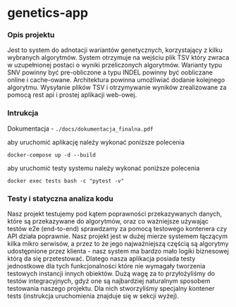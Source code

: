 # genetics-app
### Opis projektu
Jest to system do adnotacji wariantów genetycznych, korzystający z kilku wybranych algorytmów. System otrzymuje na wejściu plik TSV który zwraca w uzupełnionej postaci o wyniki przeliczonych algorytmów. 
Warianty typu SNV powinny być pre-obliczone a typu INDEL powinny być oobliczane online i cache-owane. Architektura powinna umożliwiać dodanie kolejnego algorytmu. Wysyłanie plików TSV i otrzymywanie wyników zrealizowane za pomocą rest api i prostej aplikacji web-owej.

### Intrukcja
Dokumentacja - `./docs/dokumentacja_finalna.pdf`


aby uruchomić aplikację należy wykonać poniższe polecenia
```shell
docker-compose up -d --build
```
aby uruchomić testy systemu należy wykonać poniższe polecenia
```shell
docker exec tests bash -c "pytest -v"
```

### Testy i statyczna analiza kodu
Nasz projekt testujemy pod kątem poprawności przekazywanych danych, które są przekazywane do algorytmów, oraz co ważniejsze używając testów e2e (end-to-end) sprawdzamy za pomocą testowego kontenera czy API działa poprawnie. Nasz projekt jest w dużej mierze systemem łączącym kilka mikro serwisów, a przez to że jego najważniejszą częścią są algorytmy udostępnione przez klienta - nasz system ma bardzo mało logiki biznesowej którą da się przetestować. Dlatego nasza aplikacja posiada testy jednostkowe dla tych funkcjonalności które nie wymagały tworzenia testowych instancji innych obiektów. Dużą wagę za to przyłożyliśmy do testów integracyjnych, gdyż one są najbardziej naturalnym sposobem testowania naszego projektu. Dla nich stworzyliśmy specjalny kontener tests (instrukcja uruchomienia znajduje się w sekcji wyżej).
